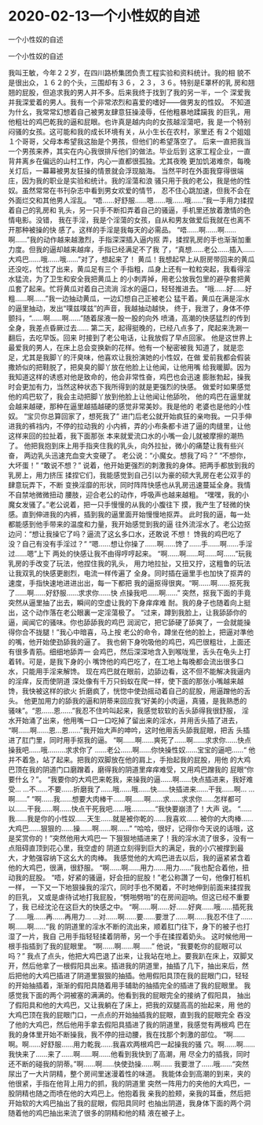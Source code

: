 # 2020-02-13一个小性奴的自述



一个小性奴的自述



一个小性奴的自述


我叫王敏，今年２２岁，在四川路桥集团负责工程实验和资料统计。我的相 貌不是很出众，１６２的个头，三围却有３６，２３，３６。特别是E罩杯的乳 房和翘翘的屁股，但追求我的男人并不多。后来我终于找到了我的另一半，一个 深爱我并我深爱着的男人。我有一个非常浓烈和喜爱的嗜好——做男友的性奴。  不知道为什幺，我常常幻想着自己被男友肆意狂操淩辱，任他粗暴地蹂躏我 的巨乳，用他粗壮的鸡巴乾我的逼和屁眼。也许真是越内向的女孩越淫蕩吧，我 是一个特别闷骚的女孩。这可能和我的成长环境有关，从小生长在农村，家里还 有２个姐姐１个哥哥，父母本希望我这胎是个男孩，但他们的希望落空了。  后来一直把我当一个男孩来养，其实在内心我很排斥他们的做法。毕业后到 这家工程企业，一直背井离乡在偏远的山村工作，内心一直都很孤独。尤其夜晚 更加饥渴难奈，每晚关灯后，一幕幕被男友狂操的情景就会浮现脑海。  当然平时在外面我穿得很端庄，因为我的职业是实验和统计。我的淫蕩和浪 骚只用于我的老公，我是他的性奴。虽然常常在书刊杂志中看到男女欢爱的情节， 忍不住心跳加速，但我不会在外面烂交和其他男人淫乱。  “唔……好舒服……嗯……哦……哦……”我一手用力揉捏着自己的乳房和 乳头，另一只手不断扣弄着自己的骚逼，手机里还放着激情的色情电影。没错， 我在手淫，我是个淫蕩的女孩，自从和男友做爱后我就在也离不开那种被操的快 感了。这样的手淫是我每天的必需品。  “唔……啊……啊……啊……”我的动作越来越激烈，手指深深插入逼内抠 弄，揉捏乳房的手也渐渐加重力度。但我的逼却越来越痒，手指已经满足不了我 了，“真想……老公……插入……大鸡巴……哦……哦……”对了，想起来了！  黄瓜！我想起早上从厨房带回来的黄瓜还没吃，忙找了出来，黄瓜足有三个 手指粗，瓜身上还有一粒粒突起，我看得淫水猛流，为了卫生和安全我把黄瓜上 的小刺弄掉，用老公放我包里的避孕套把黄瓜套了起来。忙将黄瓜对着自己流淌 淫水的逼口，轻轻推进去。  “哦……好……好粗……啊……”我一边抽动黄瓜，一边幻想自己正被老公 猛干着。黄瓜在满是淫水的逼里抽动，发出“噗兹噗兹”的声音，我越抽动越快， 终于，我泄了，身体不停颤抖，“……啊……啊……”随着尿液一股一股的向外 喷涌，高潮的快感猛烈的传到全身，我差点昏厥过去……  第二天，起得挺晚的，已经八点多了，爬起来洗涮一翻后，去吃早饭。回来 时接到了老公电话，让我放假了早点回家。  他是这世界上最爱我的男人，在床上总会变换新的花样。他有一个秘密被我 知道了，就是恋足，尤其是我脚丫的汗臭味，他喜欢让我扮演她的小性奴，在做 爱前我都会假装撒娇似的把鞋脱了，把臭臭的脚丫放在他脸上让他闻，让他用嘴 给我暖脚。因为我知道这样的诱惑对他是致命的，他会非常性奋，鸡巴也会迅速 膨胀勃起，操我时会更加有力，当然这种状态下我所得到的就是更强烈的快感。  做爱时如果感觉他的鸡巴软了，我会主动把脚丫放到他脸上让他闻让他舔吮， 他的鸡巴在逼里就会越来越硬，那种在逼里越插越硬的感觉非常美妙。我是他的 老婆也是他的小性奴。  “宝贝你总算回家了，想死我了”  进门后老公就开始疯狂的亲吻我。一只手伸进我的裤裆内，不停的拉动我的 小内裤，弄的小布条都卡进了逼的肉缝里，让他这样来回的拉扯着，我下面那张 本来就爱流口水的小嘴一会儿就被摩擦的潮热了。  他把我抱到床上用手指夹住我的乳头，向外拉扯，微小的痛楚让我有些兴奋， 两边乳头迅速充血变大变硬了。  老公说：“小魔女。想我了吗？”  “不想你，大坏蛋！”  “敢说不想？”  说着，他开始更强烈的刺激我的身体。把两手都放到我的乳房上，用力挤压 揉捏它们，我能感觉到自己引以为豪的硕大乳房在老公双手的肆意玩弄下，不断 变换淫靡的形状，同时阵阵快感也从乳房迅速蔓延全身。我情不自禁地微微扭动 腰肢，迎合老公的动作，呼吸声也越来越粗。  “嘿嘿，我的小魔女发骚了。”老公说着，把一只手慢慢的从我的小腹往下 摸，我产生了轻微的快感。直到伸进我的内裤，插到我的逼里面开始慢慢地抠弄。  此时我的逼，每一处都能感到他手带来的温度和力量，我开始感觉到我的逼 往外流淫水了。老公边抠边问：“想让我操它了吗？逼流了这幺多口水，还敢说 不想！  馋我的鸡巴吃了没？自己有没有手淫过？“  “嗯……想让你操了……啊……馋了……手……啊……手淫过……嗯”上下 两处的快感让我不由得哼哼起来。  “啊……啊……呵……呵……”玩我乳房的手改变了玩法，他捏住我的乳头， 用力地拉扯，又扭又拧，这粗鲁的玩法让我双乳的快感更剧烈，电流一样传遍了 全身。同时插在逼里手也加快了抠弄的速度，手指快速地进进出出，每一下都把 我的逼抠得很爽。“啊……啊……抠死我了……啊……好舒服……求求你……快 点操我吧……啊……”  突然，抠我下面的手竟突然从逼里抽了出去，瞬间的空虚让我的下身痒痒难 耐。我的身子也随着向上挺出，这个动作落在老公眼裏一定淫蕩极了。  “过来，蹲到我脸上，让我舔舔你的逼，闻闻它的骚味。你也舔舔我的鸡巴 润润它，把它舔硬了舔爽了，一会就能操得你合不拢腿！”我心中暗喜，马上按 老公的命令，蹲坐在他的脸上，把逼对準他的嘴，他开始使劲舔我的逼了。  我也俯下身吮吸他的鸡巴，鸡巴很粗壮，上面还有很多青筋。细细地舔弄一 会鸡巴，然后深深地含入到喉咙里，舌头在龟头上打着转。可是，是我下身的小 嘴馋他的鸡巴吃了，在工地上每晚都会流出很多口水，只能用手淫来解馋。  现在鸡巴就在眼前，边舔边看，这不但不能解决我逼内的淫痒，反而使阴道 深处像有千万只蚂蚁在爬一样，使下面的那张小嘴越来越馋，我快被这样的欲火 折磨疯了，恍惚中使劲摇动着自己的屁股，用逼蹭他的舌头。  他更加用力的舔我的逼和阴蒂来回应我“好美的小肉逼，真骚，是我熟悉的 骚味”。“恩……恩……”我忍不住吟叫起来，我感觉软软的舌头舔得我很舒服， 淫水开始涌了出来，他用嘴一口一口吃掉了留出来的淫水，并用舌头插了进去， “啊……啊……恩…恩……”我开始大声的呻吟，这时他用舌头舔我屁眼，把舌 头插进了肛门里，同时用手抠我的逼。  “啊……啊……爽死了……啊……求求你……快点操我吧……哦………求求你了  ……老公……啊……你快操性奴……宝宝的逼吧……“  他并不着急，站了起来。把我的双脚放在他的肩上，手抬起我的屁股，用他 的大鸡巴顶在我的阴道门口磨蹭着，磨得我的阴道里痒痒难受，又用鸡巴蹭我的 屁眼“你要什幺？”。  “我要你的大鸡巴来乾我，来操我的逼……啊……快点插进来，我好难受…  …不……不要……折磨我了……哦……哦……快……快插进来……干我……啊…  …啊……”  “啊……我……想要大肉棒干……啊……啊……求……求求你……怎样都可  以……干我……啊……快点干死我吧……哦…………“我快要崩溃了！大声 说。  “……我……我是你的小性奴……天生……就是被你乾的……我喜欢…… 被你的大肉棒……大鸡巴……狠狠的……操……啊……啊……”   “哈哈，很好，记得你今天说的话哦，这是奖赏你的！”突然他用大鸡巴一 下狠狠地插进来了！我的淫水流了很多，没有一点阻碍直顶到花心里，我空虚的 阴道立刻得到巨大的满足，我的小穴被撑到最大，才勉强容纳下这幺大的肉棒。  我感觉他的大鸡巴进去以后，我的逼紧紧含着他的大鸡巴，很满，很舒服。 “啊……啊……用力……用力……”我也配合着他，扭动我的屁股。  “唔，好紧的骚逼，好会扭的屁股！”老公称讚了一句，他像打桩机一样， 一下又一下地狠操我的淫穴，同时手也不閑着，不时地伸到前面来揉捏我的巨乳， 又或是虐待试地打我屁股，“劈啪劈啪”的在房间迴响。但这已经不重要了，我 已经沈沦在这巨大的快感之中。  “啊……啊……好……好爽……哦……插死我了……哦……再……再用力…  …对……啊……要……要泄了……啊……我忍不住了……啊……啊……“我 的阴道里的淫水不断的流出来，顺着肛门往下，身下的被子也打湿了一片，我自 己用手指轻轻揉着阴蒂，另一个手在揉捏着奶头。  这时候他用一根手指插到了我的屁眼里。  “啊……啊……啊……”  他说，“我要乾你的屁眼可以吗？”  我点了点头，他把大鸡巴退了出来，让我站在地上。要我趴在床上，双脚叉 开，然后他拿了一根假阳具出来。插进我的阴道里，抽插了几下，抽出来后，然 后把他的大鸡巴插进了阴道里狠狠的抽插。他用假阳具顶在我的屁眼门口，轻轻 的开始抽插着，渐渐的假阳具随着用手辅助的抽插完全的插进了我的屁眼里。  我感觉我下面的两个洞被塞的满满的。他看到我的屁眼完全的接纳了假阳具， 抽出了假阳具和他的大鸡巴，又让我躺在了床上，把我的双腿高高的抬起来，用 他的大鸡巴顶在我的屁眼门口，一点点的开始抽插我的屁眼，直到我的屁眼完全 吞没了他的大鸡巴，然后他用手拿去假阳具插进了我的阴道里，我感觉有两根鸡 巴在我的身体里开始不断操我，我不停的扭动腰，我在找那个刺激的部位。  “啊……啊。啊……好舒服……用力乾我……我喜欢两根鸡巴一起操我的骚 穴。啊……啊……我快来了……来了……啊……啊……他看到我快到了高潮，用 尽全力的插我，同时还不断的碰我的阴蒂。”啊……啊……快使劲操……啊…… 我要泄了……哦……“突然尿出了一大片阴精，整个房间里迷漫着性的味道。  我能体会到高潮的到来，夹的他很紧，手指在他背上用力的抓，我的阴道里 突然一阵用力的夹他的大鸡巴，一股阴精也随之而喷在他的大鸡巴上。他抱着我 亲我的脸颊，亲我的耳垂，然后把开始软的大鸡巴抽出了我的屁眼，假阳具同时 也抽出阴道，我身体下面的两个洞随着他的鸡巴抽出来流了很多的阴精和他的精 液在被子上。


